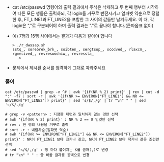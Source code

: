 - cat /etc/passwd 명령어의 출력 결과에서 주석은 삭제하고 두 번째 행부터 시작하여 다른 모든 행들은 출력하되, 각 login들 거꾸로 반전시키고 알파벳 역순으로 정렬한 후, FT_LINE1과 FT_LINE2을 포함한 그 사이의 값들만 남겨두세요. 이 때, 각 login은 ","로 구분되어야 하며 출력 결과는 "."로 끝나야 합니다.(큰따옴표 없이)

- 예) 7행과 15행 사이에서는 결과가 다음과 같아야 합니다

  ```shell
  > ./r_dwssap.sh
  sstq_, sorebrek_brk_, soibten_, sergtsop_, scodved_, rlaxcm_, rgmecived_, revreswodniw_, revressta_
  	.>
  ```

- 문제에서 제시된 순서를 엄격하게 그대로 따라주세요



### 풀이

```shell
cat /etc/passwd | grep -v ^# | awk '{if(NR % 2) print}' | rev | cut -d ":" -f7 | sort -r | awk '{if(NR >= ENVIRON["FT_LINE1"] && NR <= ENVIRON["FT_LINE2"]) print}' | sed 's/$/,/g' | tr "\n" " " | sed 's/$/./g'

# grep -v <pattern> : 지정한 패턴과 일치하지 않는 것만 선택
# awk '{if(NR % 2) print}' : NR % 2 == 0 인것만 선택
# rev : 한 행의 내용을 거꾸로 출력
# sort -r : 내림차순(알파벳 역순)
# awk '{if(NR >= ENVIRON["FT_LINE1"] && NR <= ENVIRON["FT_LINE2"]) print}' : NR이 FT_LINE1 보다 크거나 같고, NR이 FT_LINE2 보다 작거나 같은 조건만 선택
# sed 's/$/,/g' : 행 마다 붙여지는 $를 콤마(,)로 변경
# tr "\n" " " : 줄 바꿈 글자를 공백으로 변경
```


